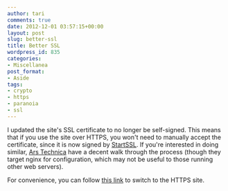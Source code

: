 ```yaml
---
author: tari
comments: true
date: 2012-12-01 03:57:15+00:00
layout: post
slug: better-ssl
title: Better SSL
wordpress_id: 835
categories:
- Miscellanea
post_format:
- Aside
tags:
- crypto
- https
- paranoia
- ssl
---
```


I updated the site's SSL certificate to no longer be self-signed. This means
that if you use the site over HTTPS, you won't need to manually accept the
certificate, since it is now signed by [StartSSL](https://www.startssl.com/). If
you're interested in doing similar, [Ars
Technica](http://arstechnica.com/information-technology/2012/11/securing-your-web-server-with-ssltls/)
have a decent walk through the process (though they target nginx for
configuration, which may not be useful to those running other web servers).

For convenience, you can follow [this link](https://www.taricorp.net/) to switch
to the HTTPS site.
